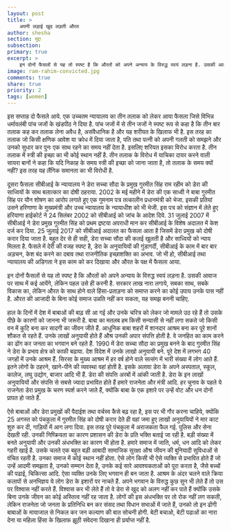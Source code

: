 ```yaml
---
layout: post
title: >
    अपनी लड़ाई खुद लड़ती औरत
author: shesha
section: मुद्दा
subsection:
primary: true
excerpt: >
    इन दोनों फैसलों से यह तो स्पष्ट है कि औरतों को अपने अन्याय के विरुद्ध स्वयं लड़ना है. उसकी आवाज पर साथ में कई आयेंगे, लेकिन पहल उसे ही करनी है. सरकार लाख नारा लगाये, सबका साथ, सबके विकास का, लेकिन औरत के साथ होने वाले हिंसा-प्रताड़ना को समाप्त करने का कोई उपाय उनके पास नहीं है.
image: ram-rahim-convicted.jpg
comments: true
share: true
priority: 2
tags: [women]
---
```


इस सप्ताह दो फैसले आये. एक उच्चतम न्यायालय का तीन तलाक को लेकर आया फैसला जिसे विभिन्न धर्मावलंबी पांच जजों के खंडपीठ ने दिया है. पांच जजों में से तीन जजों ने स्पष्ट रूप से कहा है कि तीन बार तलाक कह कर तलाक लेना अवैध है, असंवैधानिक है और यह शरीयत के खिलाफ भी है. इस तरह का तलाक जो किसी क्षणिक आवेश या क्रोध में दिया जाता है, पति तथा पत्नी को अपनी गलती को समझने और उनको सुधार कर पुनः एक साथ रहने का समय नहीं देता है. इसलिए शरियत इसका विरोध करता है. तीन तलाक में स्त्री की इच्छा का भी कोई स्थान नहीं है. तीन तलाक के विरोध में याचिका दायर करने वाली सायरा बानों ने कहा कि यदि निकाह के समय स्त्री की इच्छा को जाना जाता है, तो तलाक के समय क्यों नहीं? इस तरह यह लैंगिक समानता का भी विरोधी है.

दूसरा फैसला सीबीआई के न्यायालय ने डेरा सच्चा सौदा के प्रमुख गुरमीत सिंह राम रहीम को डेरा की साध्वियों के साथ बलात्कार का दोषी ठहराया. 2002 के मई महीने में डेरा की एक साध्वी ने बाबा गुरमीत सिंह पर यौन शोषण का आरोप लगाते हुए एक गुमनाम पत्र तत्कालीन प्रधानमंत्री को भेजा. इसकी प्रतियां उसने हरिणाणा के मुख्यमंत्री और उच्च न्यायालय के न्यायाधीश को भी भेजी. इस पत्र को संज्ञान में लेते हुए हरियाणा हाईकोर्ट ने 24 सितंबर 2002 को सीबीआई को जांच के आदेश दिये. 31 जुलाई 2007 में सीबीआई ने डेरा प्रमुख गुरमीत सिंह को प्रथम द्रष्टया अपराधी मान कर सीबीआई के विशेष अदालत में केश दर्ज कर दिया. 25 जुलाई 2017 को सीबीआई अदालत का फैसला आता है जिसमें डेरा प्रमुख को दोषी करार दिया जाता है. बहुत देर से ही सही, डेरा सच्चा सौदा की कलई खुलती है और साध्वियों को न्याय मिलता है. फैसले में देरी की वजह स्पष्ट है, डेरा के अनुयायियों की गुंडागर्दी, सीबीआई के काम में बार बार अड़चन, केश बंद करने का दबाव तथा राजनीतिक इच्छाशक्ति का अभाव. जो भी हो, सीबीआई तथा न्यायालय की अडिगता ने इस काम को कर दिखाया और औरत के पक्ष में फैसला आया.

इन दोनों फैसलों से यह तो स्पष्ट है कि औरतों को अपने अन्याय के विरुद्ध स्वयं लड़ना है. उसकी आवाज पर साथ में कई आयेंगे, लेकिन पहल उसे ही करनी है. सरकार लाख नारा लगाये, सबका साथ, सबके विकास का, लेकिन औरत के साथ होने वाले हिंसा-प्रताड़ना को समाप्त करने का कोई उपाय उनके पास नहीं है. औरत की आजादी के बिना कोई समाज उन्नति नहीं कर सकता, यह समझ बननी चाहिए.

हाल के दिनों में देश में बाबाओं की बाढ़ सी आ गई और उनके चरित्र को लेकर जो मामले उठ रहे हैं तो उसके पीछे के कारणों को जानना भी जरूरी है. बाबा का मतलब हम किसी सन्यासी से नहीं लगा सकते जो किसी वन में कुटि बना कर सादगी का जीवन जीते हैं. आधुनिक बाबा शहरों में शानदार आश्रम बना कर पूरे शानों शौकत से रहते हैं. उनके लाखों अनुयायी होते हैं औश्र उनकी अपार संपत्ति होती है. वे जनहित का काम करने का ढोंग कर जनता का भगवान बने रहते हैं. 1990 में डेरा सच्चा सौदा का प्रमुख बनने के बाद गुरमीत सिंह ने डेरा के प्रभाव क्षेत्र को काफी बढाया. देश विदेश में उनके लाखो अनुयायी बने. पूरे देश में लगभग 40 जगहों में उनके आश्रम हैं. सिरसा के मुख्य आश्रम में हर वर्ष होने वाले सत्संग में भारी संख्या में लोग आते हैं. इतने लोगों के ठहरने, खाने-पीने की व्यवस्था वहां होती है. इसके अलावा डेरा के अपने अस्पताल, स्कूल, कालेज, लघु उद्योग, बाजार आदि भी हैं. डेरा की संपत्ति अरबों में आंकी जाती है. डेरा के इन लाखों अनुयायियों और संपत्ति से सबसे ज्यादा प्रभावित होते हैं हमारे राजनेता और मंत्री आदि. हर चुनाव के पहले ये राजनेता डेरा प्रमुख के चरण स्पर्श करने जाते हैं, क्योंकि बाबा के एक इशारे पर उन्हें वोट और धन दोनों प्रापत हो जाते हैं.

ऐसे बाबाओं और डेरा प्रमुखों की पैदाईश तथा वर्चस्व कैसे बढ़ रहा है, इस पर भी गौर करना चाहिये, क्योंकि 25 अगस्त को पंचकुला में गुरमीत सिंह को दोषी करार देते ही वहां जमा हुए लाखों अनुयायियों ने मार काट शुरु कर दी, गाड़ियों में आग लगा दिया. इस तरह पूरे पंचकुला में अराजकता फैल गई. पुलिस और सेना देखती रही. उनकी निष्क्रियता का कारण प्रशासन की डेरा के प्रति भक्ति बताई जा रही है. बड़ी संख्या में बनते अनुयायी और उनकी अंधभक्ति का कारण भी होता है. हमारे समाज में जाति, धर्म, धन आदि को लेकर गहरी खाई है. उसके चलते एक बहुत बड़ी आबादी सामाजिक सुरक्षा औश्र जीवन की बुनियादी सुविधाओं से वंचित रहती है. उनका समाज में कोई स्थान नहीं होता. ऐसे लोग किसी भी ऐसे व्यक्ति से प्रभावित होते हैं जो उन्हें आदमी समझता है, उनको सम्मान देता है, उनके कई सारे आवश्यकताओं को पूरा करता है, जैसे बच्चों की पढाई, चिकित्सा आदि. ऐसा व्यक्ति उनके लिए भगवान ही बन जाता है. आश्रम के अंदर चलने वाले क्रिया कलापों से अनभिज्ञय ये लोग डेरा के इशारों पर नाचते हैं. अपने भगवान के विरुद्ध कुछ सुन भी लेते हैं तो उस पर विश्वास नहीं करते हैं. विश्वास कर भी लेते हैं तो वे डेरा से खुद को अलग नहीं कर पाते हैं क्योंकि उसके बिना उनके जीवन का कोई अस्तित्व नहीं रह जाता है. लोगों की इस अंधभक्ति पर तो रोक नहीं लग सकती, लेकिन राजनेता जो जनता के प्रतिनिधि बन कर संसद तथा विधान सभाओं में जाते हैं, उनको तो इन ढोंगी बाबाओं के मायाजाल से निकल कर जन कल्याण की बात सोचनी होगी. बेटी बचाओ, बेटी पढाओं का नारा देना या महिला हिंसा के खिलाफ झूठी संवेदना दिखाना ही प्रर्याप्त नहीं है.
